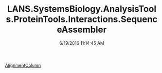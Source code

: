 ﻿---
title: LANS.SystemsBiology.AnalysisTools.ProteinTools.Interactions.SequenceAssembler
date: 6/19/2016 11:14:45 AM
---

[AlignmentColumn](T-LANS.SystemsBiology.AnalysisTools.ProteinTools.Interactions.SequenceAssembler.AlignmentColumn.html)
